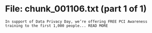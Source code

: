 ﻿# File: chunk_001106.txt (part 1 of 1)
```
In support of Data Privacy Day, we’re offering FREE PCI Awareness training to the first 1,000 people... READ MORE
```

